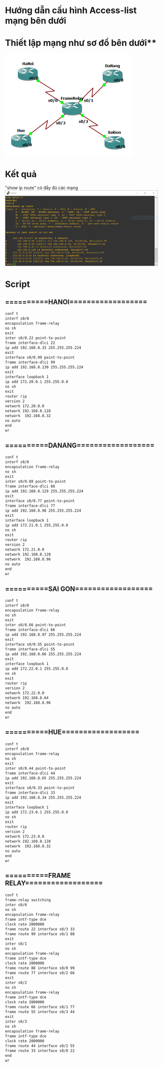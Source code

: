 # **Hướng dẫn cấu hình Access-list mạng bên dưới**
# Thiết lập mạng như sơ đồ bên dưới**
![Settings Window](https://raw.githubusercontent.com/lemin2601/CCNA-GNS3/master/Tuan7_Frame%20Relay/screenshoot.png)

# Kết quả
"show ip route" có đầy đủ các mạng
![Settings Window](https://raw.githubusercontent.com/lemin2601/CCNA-GNS3/master/Tuan7_Frame%20Relay/result.PNG)
# Script
## ==========HANOI==================
```
conf t
interf s0/0
encapsulation frame-relay
no sh
exit
inter s0/0.22 point-to-point
frame interface-dlci 22
ip add 192.168.8.33 255.255.255.224
exit
interface s0/0.99 point-to-point
frame interface-dlci 99
ip add 192.168.8.130 255.255.255.224
exit
interface loopback 1
ip add 172.20.0.1 255.255.0.0
no sh
exit
router rip
version 2
network 172.20.0.0
network 192.168.8.128
network  192.168.8.32
no auto
end 
wr
```
## ==========DANANG==================
```
conf t
interf s0/0
encapsulation frame-relay
no sh
exit
inter s0/0.88 point-to-point
frame interface-dlci 88
ip add 192.168.8.129 255.255.255.224
exit
interface s0/0.77 point-to-point
frame interface-dlci 77
ip add 192.168.8.98 255.255.255.224
exit
interface loopback 1
ip add 172.21.0.1 255.255.0.0
no sh
exit
router rip
version 2
network 172.21.0.0
network 192.168.8.128
network  192.168.8.96
no auto
end
wr
```
## ==========SAI GON==================
```
conf t
interf s0/0
encapsulation frame-relay
no sh
exit
inter s0/0.66 point-to-point
frame interface-dlci 66
ip add 192.168.8.97 255.255.255.224
exit
interface s0/0.55 point-to-point
frame interface-dlci 55
ip add 192.168.8.66 255.255.255.224
exit
interface loopback 1
ip add 172.22.0.1 255.255.0.0
no sh
exit
router rip
version 2
network 172.22.0.0
network 192.168.8.64
network  192.168.8.96
no auto
end
wr

```
## ==========HUE==================
```
conf t
interf s0/0
encapsulation frame-relay
no sh
exit
inter s0/0.44 point-to-point
frame interface-dlci 44
ip add 192.168.8.65 255.255.255.224
exit
interface s0/0.33 point-to-point
frame interface-dlci 33
ip add 192.168.8.34 255.255.255.224
exit
interface loopback 1
ip add 172.23.0.1 255.255.0.0
no sh
exit
router rip
version 2
network 172.23.0.0
network 192.168.8.128
network  192.168.8.32
no auto
end
wr
```
## ==========FRAME RELAY==================
```
conf t
frame-relay switching
inter s0/0
no sh
encapsulation frame-relay
frame intf-type dce
clock rate 2000000
frame route 22 interface s0/3 33
frame route 99 interface s0/1 88
exit
inter s0/1
no sh
encapsulation frame-relay
frame intf-type dce
clock rate 2000000
frame route 88 interface s0/0 99
frame route 77 interface s0/2 66
exit
inter s0/2
no sh
encapsulation frame-relay
frame intf-type dce
clock rate 2000000
frame route 66 interface s0/1 77
frame route 55 interface s0/3 44
exit
inter s0/3
no sh
encapsulation frame-relay
frame intf-type dce
clock rate 2000000
frame route 44 interface s0/2 55
frame route 33 interface s0/0 22
end
wr

```

